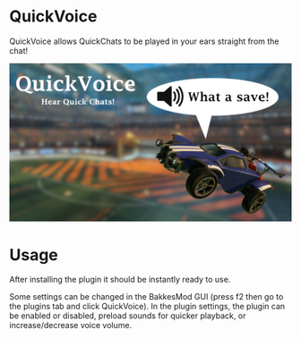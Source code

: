 # QuickVoice

QuickVoice allows QuickChats to be played in your ears straight from the chat!

![QuickVoice Banner](banner.png)

# Usage

After installing the plugin it should be instantly ready to use.

Some settings can be changed in the BakkesMod GUI (press f2 then go to the plugins tab and click QuickVoice). In the plugin settings, the plugin can be enabled or disabled, preload sounds for quicker playback, or increase/decrease voice volume.
